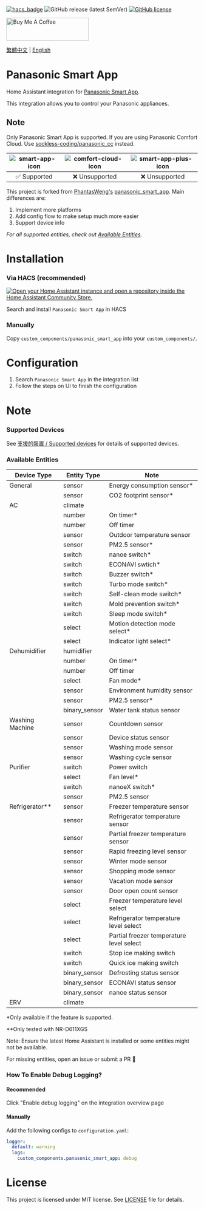 [![hacs_badge](https://img.shields.io/badge/HACS-Default-orange.svg?style=for-the-badge)](https://github.com/hacs/integration)
![GitHub release (latest SemVer)](https://img.shields.io/github/v/release/osk2/panasonic_smart_app?style=for-the-badge)
[![GitHub license](https://img.shields.io/github/license/osk2/panasonic_smart_app?style=for-the-badge)](https://github.com/osk2/panasonic_smart_app/blob/master/LICENSE)

<a href="https://www.buymeacoffee.com/osk2" target="_blank"><img src="https://cdn.buymeacoffee.com/buttons/v2/default-yellow.png" alt="Buy Me A Coffee" style="height: 60px !important;width: 217px !important;" ></a>

[繁體中文](README-zh.md) | [English](README.md)

# Panasonic Smart App

Home Assistant integration for [Panasonic Smart App](https://play.google.com/store/apps/details?id=com.panasonic.smart&hl=zh_TW&gl=US).

This integration allows you to control your Panasonic appliances.

## Note

Only Panasonic Smart App is supported. If you are using Panasonic Comfort Cloud. Use [sockless-coding/panasonic_cc](https://github.com/sockless-coding/panasonic_cc) instead.

| ![smart-app-icon](https://raw.githubusercontent.com/osk2/panasonic_smart_app/master/assets/smart-app-icon.png) | ![comfort-cloud-icon](https://raw.githubusercontent.com/osk2/panasonic_smart_app/master/assets/comfort-cloud-icon.png) | ![smart-app-plus-icon](https://raw.githubusercontent.com/osk2/panasonic_smart_app/master/assets/smart-app-plus-icon.jpg) |
| :--: | :--: | :--: |
| ✅ Supported | ❌ Unsupported | ❌ Unsupported |

This project is forked from [PhantasWeng's](https://github.com/PhantasWeng/) [panasonic_smart_app](https://github.com/PhantasWeng/panasonic_smart_app). Main differences are:

1. Implement more platforms
2. Add config flow to make setup much more easier
3. Support device info

_For all supported entities, check out [Available Entities](#available-entities)._

# Installation

### Via HACS (recommended)

[![Open your Home Assistant instance and open a repository inside the Home Assistant Community Store.](https://my.home-assistant.io/badges/hacs_repository.svg)](https://my.home-assistant.io/redirect/hacs_repository/?owner=osk2&repository=panasonic_smart_app&category=integration)

Search and install `Panasonic Smart App` in HACS

### Manually

Copy `custom_components/panasonic_smart_app` into your `custom_components/`.

# Configuration

1. Search `Panasonic Smart App` in the integration list
2. Follow the steps on UI to finish the configuration

# Note

### Supported Devices

See [支援的裝置 / Supported devices](https://github.com/osk2/panasonic_smart_app/discussions/42) for details of supported devices.

### Available Entities

| Device Type      | Entity Type   | Note                                     |
| ---------------- | ------------- | ---------------------------------------- |
| General          | sensor        | Energy consumption sensor\*              |
|                  | sensor        | CO2 footprint sensor\*                   |
| AC               | climate       |                                          |
|                  | number        | On timer\*                               |
|                  | number        | Off timer                                |
|                  | sensor        | Outdoor temperature sensor               |
|                  | sensor        | PM2.5 sensor\*                           |
|                  | switch        | nanoe switch\*                           |
|                  | switch        | ECONAVI swtich\*                         |
|                  | switch        | Buzzer switch\*                          |
|                  | switch        | Turbo mode switch\*                      |
|                  | switch        | Self-clean mode switch\*                 |
|                  | switch        | Mold prevention switch\*                 |
|                  | switch        | Sleep mode switch\*                      |
|                  | select        | Motion detection mode select\*           |
|                  | select        | Indicator light select\*                 |
| Dehumidifier     | humidifier    |                                          |
|                  | number        | On timer\*                               |
|                  | number        | Off timer                                |
|                  | select        | Fan mode\*                               |
|                  | sensor        | Environment humidity sensor              |
|                  | sensor        | PM2.5 sensor\*                           |
|                  | binary_sensor | Water tank status sensor                 |
| Washing Machine  | sensor        | Countdown sensor                         |
|                  | sensor        | Device status sensor                     |
|                  | sensor        | Washing mode sensor                      |
|                  | sensor        | Washing cycle sensor                     |
| Purifier         | switch        | Power switch                             |
|                  | select        | Fan level\*                              |
|                  | switch        | nanoeX switch\*                          |
|                  | sensor        | PM2.5 sensor                             |
| Refrigerator\*\* | sensor        | Freezer temperature sensor               |
|                  | sensor        | Refrigerator temperature sensor          |
|                  | sensor        | Partial freezer temperature sensor       |
|                  | sensor        | Rapid freezing level sensor              |
|                  | sensor        | Winter mode sensor                       |
|                  | sensor        | Shopping mode sensor                     |
|                  | sensor        | Vacation mode sensor                     |
|                  | sensor        | Door open count sensor                   |
|                  | select        | Freezer temperature level select         |
|                  | select        | Refrigerator temperature level select    |
|                  | select        | Partial freezer temperature level select |
|                  | switch        | Stop ice making switch                   |
|                  | switch        | Quick ice making switch                  |
|                  | binary_sensor | Defrosting status sensor                 |
|                  | binary_sensor | ECONAVI status sensor                    |
|                  | binary_sensor | nanoe status sensor                      |
| ERV              | climate       |                                          |

\*Only available if the feature is supported.

\*\*Only tested with NR-D611XGS

Note: Ensure the latest Home Assistant is installed or some entities might not be available.

For missing entities, open an issue or submit a PR 💪

### How To Enable Debug Logging?

#### Recommended

Click "Enable debug logging" on the integration overview page

#### Manually

Add the following configs to `configuration.yaml`:

```yaml
logger:
  default: warning
  logs:
    custom_components.panasonic_smart_app: debug
```

# License

This project is licensed under MIT license. See [LICENSE](LICENSE) file for details.
